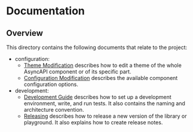 # Documentation

## Overview

This directory contains the following documents that relate to the project:

* configuration:
  - [Theme Modification](./configuration/theme-modification.md) describes how to edit a theme of the whole AsyncAPI component or of its specific part.
  - [Configuration Modification](./configuration/config-modification.md) describes the available component configuration options.
* development: 
  - [Development Guide](./development/guide.md) describes how to set up a development environment, write, and run tests. It also contains the naming and architecture convention.
  - [Releasing](./development/releasing.md) describes how to release a new version of the library or playground. It also explains how to create release notes.